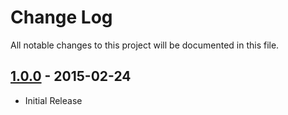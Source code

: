 # Change Log
All notable changes to this project will be documented in this file.

## [1.0.0] - 2015-02-24
- Initial Release

[1.0.0]: https://github.com/eBayEnterprise/magento-active-config/compare/1.0.0...HEAD
